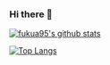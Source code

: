 ### Hi there 👋

[![fukua95's github stats](https://github-readme-stats.vercel.app/api?username=fukua95&theme=solarized-light&show_icons=true)](https://github.com/anuraghazra/github-readme-stats)

[![Top Langs](https://github-readme-stats.vercel.app/api/top-langs/?username=fukua95&theme=solarized-light&exclude_repo=org-mode&layout=compact)](https://github.com/anuraghazra/github-readme-stats)


<!--
**fukua95/fukua95** is a ✨ _special_ ✨ repository because its `README.md` (this file) appears on your GitHub profile.

Here are some ideas to get you started:

- 🔭 I’m currently working on ...
- 🌱 I’m currently learning ...
- 👯 I’m looking to collaborate on ...
- 🤔 I’m looking for help with ...
- 💬 Ask me about ...
- 📫 How to reach me: ...
- 😄 Pronouns: ...
- ⚡ Fun fact: ...
-->

